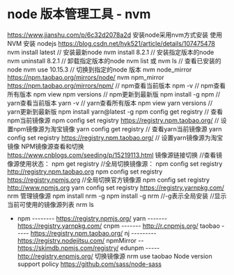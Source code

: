 
# node 版本管理工具 - nvm


https://www.jianshu.com/p/6c32d2078a2d
安装node采用nvm方式安装
使用 NVM 安装 nodejs
https://blog.csdn.net/hyk521/article/details/107475478
nvm install latest // 安装最新node
nvm install 8.2.1 // 安装指定版本的node
nvm uninstall 8.2.1 // 卸载指定版本的node
nvm list 或 nvm ls // 查看已安装的node
nvm use 10.15.3 // 切换到指定的node 版本
nvm node_mirror https://npm.taobao.org/mirrors/node/
nvm npm_mirror https://npm.taobao.org/mirrors/npm/
// npm查看当前版本 npm -v // npm查看所有版本 npm view npm versions // npm更新到最新版 npm install -g npm
// yarn查看当前版本 yarn -v // yarn查看所有版本 npm view yarn versions // yarn更新到最新版 npm install yarn@latest -g
npm config get registry // 查看npm当前镜像源 npm config set registry https://registry.npm.taobao.org/ // 设置npm镜像源为淘宝镜像 yarn config get registry // 查看yarn当前镜像源 yarn config set registry https://registry.npm.taobao.org/ // 设置yarn镜像源为淘宝镜像
NPM镜像源查看和切换 
https://www.cnblogs.com/seeding/p/15219113.html
镜像源链接切换
//查看镜像源使用状态： npm get registry //全局切换镜像源： npm config set registry http://registry.npm.taobao.org
npm config set registry https://registry.npmjs.org //全局切换官方镜像源 npm config set registry http://www.npmjs.org
yarn config set registry https://registry.yarnpkg.com/
nrm 管理镜像源
npm install nrm -g
npm install -g nrm
//-g表示全局安装
//显示当前可使用的镜像源列表 nrm ls
* npm -------- https://registry.npmjs.org/ yarn ------- https://registry.yarnpkg.com/ cnpm ------- http://r.cnpmjs.org/ taobao ----- https://registry.npm.taobao.org/ nj --------- https://registry.nodejitsu.com/ npmMirror -- https://skimdb.npmjs.com/registry/ edunpm ----- http://registry.enpmjs.org/
切换镜像源
nrm use taobao
Node version support policy
https://github.com/sass/node-sass

